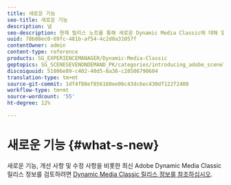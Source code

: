 ```yaml
---
title: 새로운 기능
seo-title: 새로운 기능
description: 널
seo-description: 현재 릴리스 노트를 통해 새로운 Dynamic Media Classic에 대해 알아보십시오.
uuid: 78b88ec0-69fc-481b-af54-4c2d0a31057f
contentOwner: admin
content-type: reference
products: SG_EXPERIENCEMANAGER/Dynamic-Media-Classic
geptopics: SG_SCENESEVENONDEMAND_PK/categories/introducing_adobe_scene7
discoiquuid: 51806e89-c402-40d5-8a38-c28506790604
translation-type: tm+mt
source-git-commit: 1df4f88ef856160ee06c43dc6ec430df122f2408
workflow-type: tm+mt
source-wordcount: '55'
ht-degree: 12%

---
```



# 새로운 기능 {#what-s-new}

새로운 기능, 개선 사항 및 수정 사항을 비롯한 최신 Adobe Dynamic Media Classic 릴리스 정보를 검토하려면 [Dynamic Media Classic 릴리스 정보를 참조하십시오](https://docs.adobe.com/content/help/en/dynamic-media-developer-resources/release-notes/s7rn2017.html).
